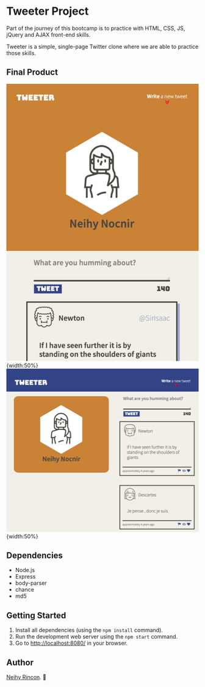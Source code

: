 # Tweeter Project

Part of the journey of this bootcamp is to practice with HTML, CSS, JS, jQuery and AJAX front-end skills.

Tweeter is a simple, single-page Twitter clone where we are able to practice those skills.


## Final Product

!["Small Screens"](https://github.com/neihynocnir/tweeter/blob/master/docs/miniTweeter.png){width:50%}
!["Big Screens"](https://github.com/neihynocnir/tweeter/blob/master/docs/tweeter.png){width:50%}

## Dependencies

- Node.js
- Express
- body-parser
- chance
- md5

## Getting Started

1. Install all dependencies (using the `npm install` command).
2. Run the development web server using the  `npm start` command.
3. Go to <http://localhost:8080/> in your browser.


## Author

[Neihy Rincon](neihy.rincon@gmail.com). :dizzy:
